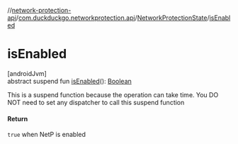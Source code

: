 //[network-protection-api](../../../index.md)/[com.duckduckgo.networkprotection.api](../index.md)/[NetworkProtectionState](index.md)/[isEnabled](is-enabled.md)

# isEnabled

[androidJvm]\
abstract suspend fun [isEnabled](is-enabled.md)(): [Boolean](https://kotlinlang.org/api/latest/jvm/stdlib/kotlin/-boolean/index.html)

This is a suspend function because the operation can take time. You DO NOT need to set any dispatcher to call this suspend function

#### Return

`true` when NetP is enabled
